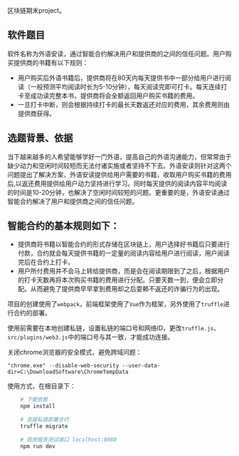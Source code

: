 区块链期末project。
## 软件题目

软件名称为外语安读，通过智能合约解决用户和提供商的之间的信任问题。用户购买提供商的书籍有以下规则：

- 用户购买后外语书籍后，提供商将在80天内每天提供书中一部分给用户进行阅读（一般预测平均阅读时长为5-10分钟），每天阅读完即可打卡。每天连续打卡至成功读完整本书，提供商将会全额返回用户购买书籍的费用。
- 一旦打卡中断，则会根据持续打卡的最长天数返还对应的费用，其余费用则由提供商获得。

## 选题背景、依据

当下越来越多的人希望能够学好一门外语，提高自己的外语沟通能力，但常常由于缺少动力和空闲时间较短而无法付诸实施或者坚持不下去。外语安读则针对这两个问题提出了解决方案，外语安读提供给用户需要的书籍，收取用户购买书籍的费用后,以返还费用提供给用户动力坚持进行学习。同时每天提供的阅读内容平均阅读的时间是10-20分钟，也解决了空闲时间较短的问题。更重要的是，外语安读通过智能合约解决了用户和提供商之间的信任问题。

## 智能合约的基本规则如下：

* 提供商将书籍以智能合约的形式存储在区块链上，用户选择好书籍后只要进行付款，合约就会每天提供书籍的一定量的阅读内容给用户进行阅读，用户阅读完后在合约上打卡。
* 用户所付费用并不会马上转给提供商，而是会在阅读期限到了之后，根据用户的打卡天数再将本次购买书籍的费用进行分配。只要天数一到，便会立即分配。从而避免了提供商早早拿到费用却之后耍赖不返还的诈骗行为的出现。

项目的创建使用了`webpack`，前端框架使用了`Vue`作为框架，另外使用了`truffle`进行合约的部署。

使用前需要在本地创建私链，设置私链的端口号和网络ID，更改`truffle.js`、`src/plugins/web3.js`中的端口号与其一致，才能成功连接。

关闭chrome浏览器的安全模式，避免跨域问题：

`"chrome.exe" --disable-web-security --user-data-dir=C:\DownloadSoftware\ChromeTempData`

使用方式，在根目录下：
```python
    # 下载依赖
    npm install
    
    # 连接私链部署合约
    truffle migrate
    
    # 启用服务测试端口 localhost:8080
    npm run dev
```
